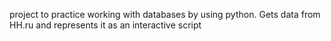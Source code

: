 project to practice working with databases by using python.
Gets data from HH.ru and represents it as an interactive script
